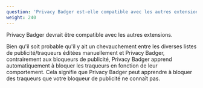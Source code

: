 ```yaml
---
question: 'Privacy Badger est-elle compatible avec les autres extensions, dont les bloqueurs de publicités ?'
weight: 240
---
```


Privacy Badger devrait être compatible avec les autres extensions.

Bien qu'il soit probable qu'il y ait un chevauchement entre les diverses listes de publicité/traqueurs éditées manuellement et Privacy Badger, contrairement aux bloqueurs de publicité, Privacy Badger apprend automatiquement à bloquer les traqueurs en fonction de leur comportement. Cela signifie que Privacy Badger peut apprendre à bloquer des traqueurs que votre bloqueur de publicité ne connaît pas.
